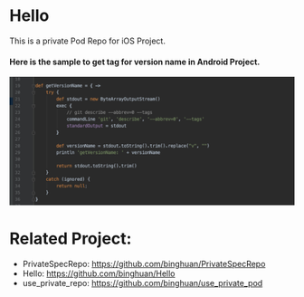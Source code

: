 # Hello

This is a private Pod Repo for iOS Project.

#### Here is the sample to get tag for version name in Android Project. 
![](./images/getversionname.png)

# Related Project: 
- PrivateSpecRepo: <https://github.com/binghuan/PrivateSpecRepo>
- Hello: <https://github.com/binghuan/Hello>
- use_private_repo: <https://github.com/binghuan/use_private_pod>